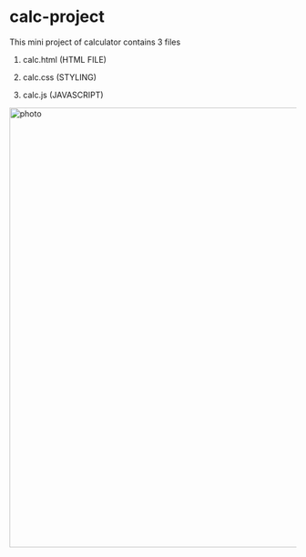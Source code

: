 # calc-project
This mini project of calculator contains 3 files

1) calc.html (HTML FILE)

2) calc.css (STYLING)

3) calc.js (JAVASCRIPT)

<img width="773" alt="photo" src="https://github.com/Ayushxx007/calc-project/assets/138853573/478fcf0e-ca3a-4ccf-9a43-61b746ab5111">
